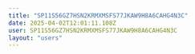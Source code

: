 ```yaml
---
title: "SP11S56GZ7HSN2KRMXMSFS77JKAW9H8A6CAHG4N3C"
date: 2025-04-02T12:01:11.108Z
user: SP11S56GZ7HSN2KRMXMSFS77JKAW9H8A6CAHG4N3C
layout: "users"
---
```

    
